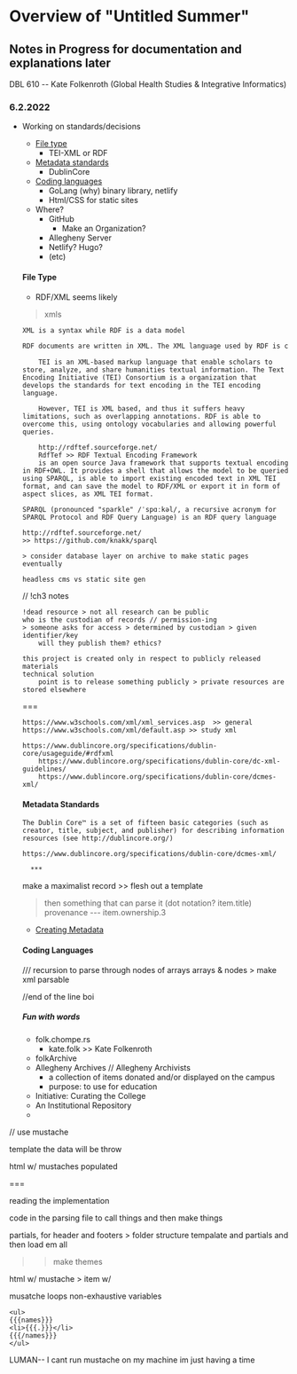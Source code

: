 # Overview of "Untitled Summer"

## Notes in Progress for documentation and explanations later

DBL 610 -- Kate Folkenroth (Global Health Studies & Integrative Informatics)

### 6.2.2022

- Working on standards/decisions
    - [File type](#file-type)
        - TEI-XML or RDF
    - [Metadata standards](#metadata-standards)
        - DublinCore
    - [Coding languages](#coding-languages)
        - GoLang (why)
            binary library, netlify 
        - Html/CSS for static sites
    - Where?
        - GitHub 
            - Make an Organization?
        - Allegheny Server
        - Netlify? Hugo?
        - (etc)
    
    #### File Type 

    * RDF/XML seems likely
    > xmls 

    ```xml vs rdf
    XML is a syntax while RDF is a data model

    RDF documents are written in XML. The XML language used by RDF is called RDF/XML. By using XML, RDF information can easily be exchanged between different types of computers using different types of operating systems and application languages.
    ```

    ```tei xml vs rdf xml
        TEI is an XML-based markup language that enable scholars to store, analyze, and share humanities textual information. The Text Encoding Initiative (TEI) Consortium is a organization that develops the standards for text encoding in the TEI encoding language.

        However, TEI is XML based, and thus it suffers heavy limitations, such as overlapping annotations. RDF is able to overcome this, using ontology vocabularies and allowing powerful queries.

        http://rdftef.sourceforge.net/
        RdfTef >> RDF Textual Encoding Framework
        is an open source Java framework that supports textual encoding in RDF+OWL. It provides a shell that allows the model to be queried using SPARQL, is able to import existing encoded text in XML TEI format, and can save the model to RDF/XML or export it in form of aspect slices, as XML TEI format.

    ```

    ```Sparql
    SPARQL (pronounced "sparkle" /ˈspɑːkəl/, a recursive acronym for SPARQL Protocol and RDF Query Language) is an RDF query language
    ```

    ```Otro Links
    http://rdftef.sourceforge.net/
    >> https://github.com/knakk/sparql

    > consider database layer on archive to make static pages eventually

    headless cms vs static site gen
    ```


    // !ch3 notes
    ```
    !dead resource > not all research can be public 
    who is the custodian of records // permission-ing
    > someone asks for access > determined by custodian > given identifier/key
        will they publish them? ethics?

    this project is created only in respect to publicly released materials
    technical solution
        point is to release something publicly > private resources are stored elsewhere
    ```

    === 
    ``` general xml rdf resources
    https://www.w3schools.com/xml/xml_services.asp  >> general
    https://www.w3schools.com/xml/default.asp >> study xml

    https://www.dublincore.org/specifications/dublin-core/usageguide/#rdfxml
        https://www.dublincore.org/specifications/dublin-core/dc-xml-guidelines/
        https://www.dublincore.org/specifications/dublin-core/dcmes-xml/

    ```

    #### Metadata Standards
    ```Dublin bb
    The Dublin Core™ is a set of fifteen basic categories (such as creator, title, subject, and publisher) for describing information resources (see http://dublincore.org/)

    https://www.dublincore.org/specifications/dublin-core/dcmes-xml/

    ```

        ***
    make a maximalist record >> flesh out a template
    > then something that can parse it 
    (dot notation? item.title)
    provenance ---  item.ownership.3

    * [Creating Metadata](https://www.dublincore.org/resources/userguide/creating_metadata/)

    #### Coding Languages

    /// recursion to parse through nodes of arrays
        arrays & nodes >
    make xml parsable

    //end of the line boi


    ##### Fun with words
    - folk.chompe.rs
        - kate.folk >> Kate Folkenroth
    - folkArchive
    - Allegheny Archives // Allegheny Archivists
        - a collection of items donated and/or displayed on the campus
        - purpose: to use for education
    - Initiative: Curating the College
    - An Institutional Repository 
    - 


//
use mustache


template
 the data will be throw


 html w/ mustaches populated

 ===

 reading the implementation 

 code in the parsing file to call things and then make things



partials, for header and footers > folder structure 
tempalate and partials and then load em all

>> make themes 

html w/ mustache > item w/ 

musatche loops 
non-exhaustive variables

```
<ul>
{{{names}}}
<li>{{{.}}}</li>
{{{/names}}}
</ul>
```

LUMAN-- 
I cant run mustache on my machine im just having a time 
